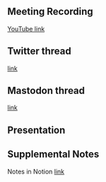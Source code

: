 ## Meeting Recording

[YouTube link](---)

## Twitter thread

[link](---)

## Mastodon thread

[link](---)

## Presentation

## Supplemental Notes

Notes in Notion [link](---)
